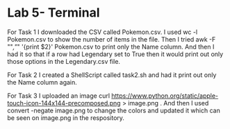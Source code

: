 # Lab 5- Terminal

For Task 1 I downloaded the CSV called Pokemon.csv. I used wc -l Pokemon.csv to show the number of items in the file. Then I tried awk -F "\"*,\"*" '{print $2}' Pokemon.csv to print only the Name column. And then I had it so that if a row had Legendary set to True then it would print out only those options in the Legendary.csv file. 

For Task 2 I created a ShellScript called task2.sh and had it print out only the Name column again.

For Task 3 I uploaded an image curl https://www.python.org/static/apple-touch-icon-144x144-precomposed.png > image.png . And then I used convert -negate image.png to change the colors and updated it which can be seen on image.png in the respository. 
